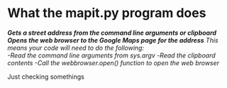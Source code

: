 # What the mapit.py program does  

***Gets a street address from the command line arguments or clipboard***
***Opens the web browser to the Google Maps page for the address***
_This means your code will need to do the following:_  
*-Read the command line arguments from sys.argv*
-*Read the clipboard contents*
*-Call the webbrowser.open() function to open the web browser*


Just checking somethings
